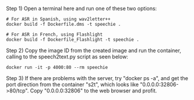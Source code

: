 Step 1) Open a terminal here and run one of these two options:
```
# For ASR in Spanish, using wav2letter++
docker build -f Dockerfile.dms -t speechie .

# For ASR in French, using Flashlight
docker build -f Dockerfile_Flashlight -t speechie .
```

Step 2) Copy the image ID from the created image and run the container, calling to the speech2text.py script as seen below:

```
docker run -it -p 4000:80 --rm speechie
````

Step 3) If there are problems with the server, try "docker ps -a", and get the port direction from the container "s2t", which looks like "0.0.0.0:32806->80/tcp". Copy "0.0.0.0:32806" to the web browser and profit.
